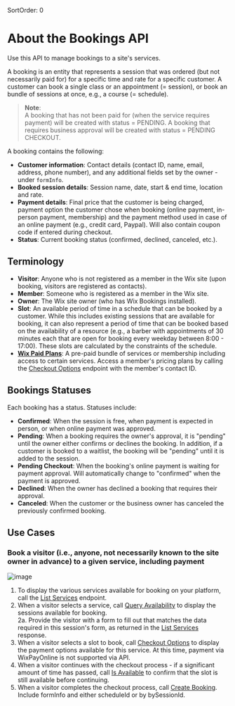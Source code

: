 SortOrder: 0
# About the Bookings API

Use this API to manage bookings to a site's services.

A booking is an entity that represents a session that was ordered (but not necessarily paid for) for a specific time and rate for a specific customer. A customer can book a single class or an appointment (= session), or book an bundle of sessions at once, e.g., a course (= schedule).  

> **Note**:  
A booking that has not been paid for (when the service requires payment) will be created with status = PENDING. A booking that requires business approval will be created with status = PENDING CHECKOUT.

A booking contains the following:
- **Customer information**: Contact details (contact ID, name, email, address, phone number), and any additional fields set by the owner - under `formInfo`.
- **Booked session details**: Session name, date, start & end time, location and rate.
- **Payment details**: Final price that the customer is being charged, payment option the customer chose when booking (online payment, in-person payment, membership) and the payment method used in case of an online payment (e.g., credit card, Paypal). Will also contain coupon code if entered during checkout.
- **Status**: Current booking status (confirmed, declined, canceled, etc.).

## Terminology
- **Visitor**: Anyone who is not registered as a member in the Wix site (upon booking, visitors are registered as contacts).
- **Member**: Someone who is registered as a member in the Wix site.
- **Owner**: The Wix site owner (who has Wix Bookings installed).
- **Slot**: An available period of time in a schedule that can be booked by a customer. While this includes existing sessions that are available for booking, it can also represent a period of time that can be booked based on the availability of a resource (e.g., a barber with appointments of 30 minutes each that are open for booking every weekday between 8:00 - 17:00). These slots are calculated by the constraints of the schedule.
- **[Wix Paid Plans](https://support.wix.com/en/article/about-pricing-plans)**: A pre-paid bundle of services or membership including access to certain services. Access a member's pricing plans by calling the [Checkout Options](https://dev.wix.com/api/rest/wix-bookings/checkout-options/checkout-options) endpoint with the member's contact ID.

## Bookings Statuses
Each booking has a status. Statuses include:
- **Confirmed**: When the session is free, when payment is expected in person, or when online payment was approved.
- **Pending**: When a booking requires the owner's approval, it is "pending" until the owner either confirms or declines the booking. In addition, if a customer is booked to a waitlist, the booking will be "pending" until it is added to the session.
- **Pending Checkout**: When the booking's online payment is waiting for payment approval. Will automatically change to "confirmed" when the payment is approved.
- **Declined**: When the owner has declined a booking that requires their approval. 
- **Canceled**: When the customer or the business owner has canceled the previously confirmed booking.

## Use Cases

### Book a visitor (i.e., anyone, not necessarily known to the site owner in advance) to a given service, including payment
![image](https://s3.amazonaws.com/wixplorer-readme-images/bookings---bookings-service%2FBookWithID-Slot.png)
1. To display the various services available for booking on your platform, call the [List Services](https://dev.wix.com/api/rest/wix-bookings/services/service/list-services) endpoint.  
2. When a visitor selects a service, call [Query Availability](https://dev.wix.com/docs/rest/business-solutions/bookings/bookings-and-time-slots/time-slots/availability-calendar/query-availability) to display the sessions available for booking.  
2a. Provide the visitor with a form to fill out that matches the data required in this session's form, as returned in the [List Services](https://dev.wix.com/api/rest/wix-bookings/services/service/list-services) response.
3. When a visitor selects a slot to book, call [Checkout Options](https://dev.wix.com/api/rest/wix-bookings/checkout-options/checkout-options) to display the payment options available for this service. At this time, payment via WixPayOnline is not supported via API.
4. When a visitor continues with the checkout process - if a significant amount of time has passed, call [Is Available](https://dev.wix.com/api/rest/wix-bookings/bookings/availability/is-available) to confirm that the slot is still available before continuing.
5. When a visitor completes the checkout process, call [Create Booking](https://dev.wix.com/docs/rest/business-solutions/bookings/bookings-and-time-slots/bookings-v2/bookings-v2-and-confirmation/create-booking). Include formInfo and either scheduleId or by bySessionId.
